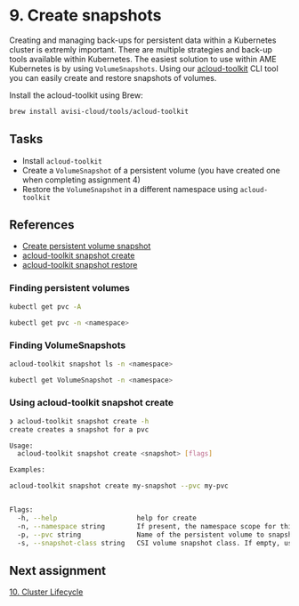 # 9. Create snapshots

Creating and managing back-ups for persistent data within a Kubernetes cluster is extremly important. There are multiple strategies and back-up tools available within Kubernetes. The easiest solution to use within AME Kubernetes is by using `VolumeSnapshots`. Using our [acloud-toolkit](https://docs.avisi.cloud/references/acloud-toolkit/) CLI tool you can easily create and restore snapshots of volumes.

Install the acloud-toolkit using Brew:

```bash
brew install avisi-cloud/tools/acloud-toolkit
```

## Tasks

- Install `acloud-toolkit`
- Create a `VolumeSnapshot` of a persistent volume (you have created one when completing assignment 4)
- Restore the `VolumeSnapshot` in a different namespace using `acloud-toolkit`

## References

- [Create persistent volume snapshot](https://docs.avisi.cloud/docs/runbooks/create-persistent-volume-snapshots/)
- [acloud-toolkit snapshot create](https://docs.avisi.cloud/references/acloud-toolkit/acloud-toolkit_snapshot_create/)
- [acloud-toolkit snapshot restore](https://docs.avisi.cloud/references/acloud-toolkit/acloud-toolkit_snapshot_restore/)

### Finding persistent volumes

```bash
kubectl get pvc -A
```

```bash
kubectl get pvc -n <namespace>
```

### Finding VolumeSnapshots

```bash
acloud-toolkit snapshot ls -n <namespace>
```

```bash
kubectl get VolumeSnapshot -n <namespace>
```

### Using acloud-toolkit snapshot create

```bash
❯ acloud-toolkit snapshot create -h
create creates a snapshot for a pvc

Usage:
  acloud-toolkit snapshot create <snapshot> [flags]

Examples:

acloud-toolkit snapshot create my-snapshot --pvc my-pvc


Flags:
  -h, --help                    help for create
  -n, --namespace string        If present, the namespace scope for this CLI request. Otherwise uses the namespace from the current Kubernetes context
  -p, --pvc string              Name of the persistent volume to snapshot
  -s, --snapshot-class string   CSI volume snapshot class. If empty, use default volume snapshot class
```
## Next assignment

[10. Cluster Lifecycle](/assignments/10-cluster-lifecycle.md)
